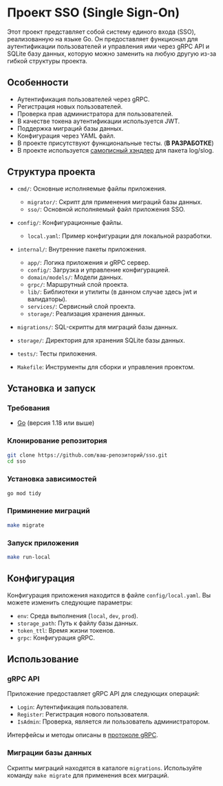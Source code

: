# Проект SSO (Single Sign-On)

Этот проект представляет собой систему единого входа (SSO), реализованную на языке Go. Он предоставляет функционал для аутентификации пользователей и управления ими через gRPC API и SQLite базу данных, которую можно заменить на любую другую из-за гибкой структуры проекта.

## Особенности

- Аутентификация пользователей через gRPC.
- Регистрация новых пользователей.
- Проверка прав администратора для пользователей.
- В качестве токена аутентификации используется JWT.
- Поддержка миграций базы данных.
- Конфигурация через YAML файл.
- В проекте присутствуют функциональные тесты. (**В РАЗРАБОТКЕ**)
- В проекте используется [самописный хэндлер](https://github.com/jacute/prettylogger) для пакета log/slog.

## Структура проекта

- `cmd/`: Основные исполняемые файлы приложения.
  - `migrator/`: Скрипт для применения миграций базы данных.
  - `sso/`: Основной исполняемый файл приложения SSO.

- `config/`: Конфигурационные файлы.
  - `local.yaml`: Пример конфигурации для локальной разработки.

- `internal/`: Внутренние пакеты приложения.
  - `app/`: Логика приложения и gRPC сервер.
  - `config/`: Загрузка и управление конфигурацией.
  - `domain/models/`: Модели данных.
  - `grpc/`: Маршрутный слой проекта.
  - `lib/`: Библиотеки и утилиты (в данном случае здесь jwt и валидаторы).
  - `services/`: Сервисный слой проекта.
  - `storage/`: Реализация хранения данных.

- `migrations/`: SQL-скрипты для миграций базы данных.

- `storage/`: Директория для хранения SQLite базы данных.

- `tests/`: Тесты приложения.

- `Makefile`: Инструменты для сборки и управления проектом.

## Установка и запуск

### Требования

- [Go](https://golang.org/doc/install) (версия 1.18 или выше)

### Клонирование репозитория

```bash
git clone https://github.com/ваш-репозиторий/sso.git
cd sso
```

### Установка зависимостей

```bash
go mod tidy
```

### Приминение миграций

```bash
make migrate
```

### Запуск приложения

```bash
make run-local
```

## Конфигурация

Конфигурация приложения находится в файле `config/local.yaml`. Вы можете изменить следующие параметры:

- `env`: Среда выполнения (`local`, `dev`, `prod`).
- `storage_path`: Путь к файлу базы данных.
- `token_ttl`: Время жизни токенов.
- `grpc`: Конфигурация gRPC.

## Использование

### gRPC API

Приложение предоставляет gRPC API для следующих операций:

- `Login`: Аутентификация пользователя.
- `Register`: Регистрация нового пользователя.
- `IsAdmin`: Проверка, является ли пользователь администратором.

Интерфейсы и методы описаны в [протоколе gRPC](https://github.com/jacute/protos).

### Миграции базы данных

Скрипты миграций находятся в каталоге `migrations`. Используйте команду `make migrate` для применения всех миграций.